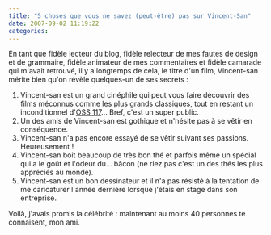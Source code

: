 ```yaml
---
title: "5 choses que vous ne savez (peut-être) pas sur Vincent-San"
date: 2007-09-02 11:19:22
categories:
---
```


En tant que fidèle lecteur du blog, fidèle relecteur de mes fautes de design et de grammaire, fidèle animateur de mes commentaires et fidèle camarade qui m'avait retrouvé, il y a longtemps de cela, le titre d'un film, Vincent-san mérite bien qu'on révèle quelques-un de ses secrets&nbsp;:

1. Vincent-san est un grand cinéphile qui peut vous faire découvrir des films méconnus comme les plus grands classiques, tout en restant un inconditionnel d'[OSS 117](http://www.allocine.fr/film/fichefilm_gen_cfilm=61099.html)… Bref, c'est un super public.
2. Un des amis de Vincent-san est gothique et n'hésite pas à se vêtir en conséquence.
3. Vincent-san n'a pas encore essayé de se vêtir suivant ses passions. Heureusement&nbsp;!
4. Vincent-san boit beaucoup de très bon thé et parfois même un spécial qui a le goût et l'odeur du… bâcon (ne riez pas c'est un des thés les plus appréciés au monde).
5. Vincent-san est un bon dessinateur et il n'a pas résisté à la tentation de me caricaturer l'année dernière lorsque j'étais en stage dans son entreprise.

Voilà, j'avais promis la célébrité&nbsp;: maintenant au moins 40 personnes te connaisent, mon ami.